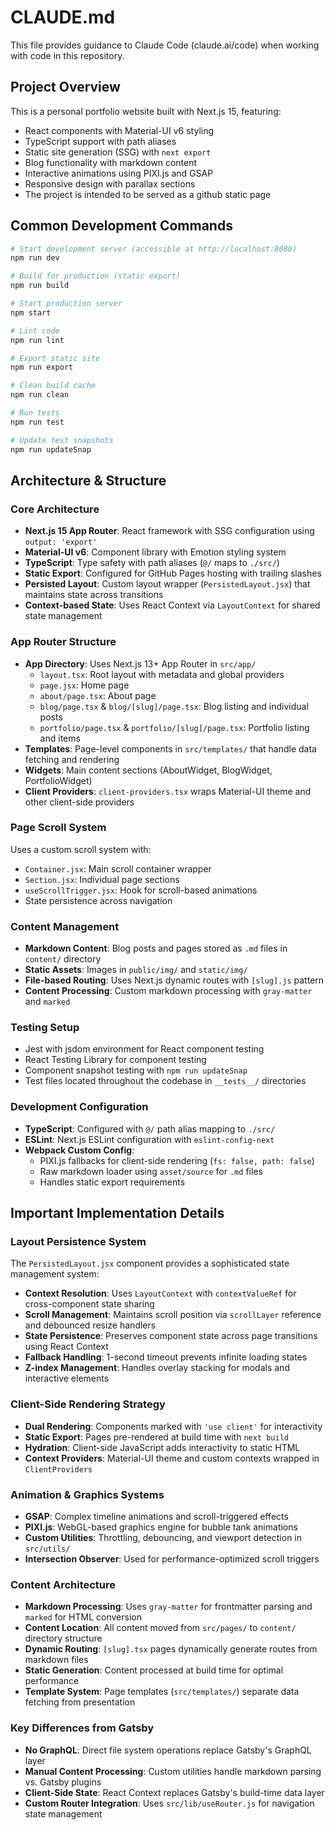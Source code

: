 # CLAUDE.md

This file provides guidance to Claude Code (claude.ai/code) when working with code in this repository.

## Project Overview

This is a personal portfolio website built with Next.js 15, featuring:
- React components with Material-UI v6 styling  
- TypeScript support with path aliases
- Static site generation (SSG) with `next export`
- Blog functionality with markdown content
- Interactive animations using PIXI.js and GSAP
- Responsive design with parallax sections
- The project is intended to be served as a github static page

## Common Development Commands

```bash
# Start development server (accessible at http://localhost:8080)
npm run dev

# Build for production (static export)
npm run build

# Start production server
npm start

# Lint code
npm run lint

# Export static site
npm run export

# Clean build cache
npm run clean

# Run tests
npm run test

# Update test snapshots
npm run updateSnap
```

## Architecture & Structure

### Core Architecture
- **Next.js 15 App Router**: React framework with SSG configuration using `output: 'export'`
- **Material-UI v6**: Component library with Emotion styling system
- **TypeScript**: Type safety with path aliases (`@/` maps to `./src/`)
- **Static Export**: Configured for GitHub Pages hosting with trailing slashes
- **Persisted Layout**: Custom layout wrapper (`PersistedLayout.jsx`) that maintains state across transitions
- **Context-based State**: Uses React Context via `LayoutContext` for shared state management

### App Router Structure
- **App Directory**: Uses Next.js 13+ App Router in `src/app/`
  - `layout.tsx`: Root layout with metadata and global providers
  - `page.jsx`: Home page
  - `about/page.tsx`: About page
  - `blog/page.tsx` & `blog/[slug]/page.tsx`: Blog listing and individual posts
  - `portfolio/page.tsx` & `portfolio/[slug]/page.tsx`: Portfolio listing and items
- **Templates**: Page-level components in `src/templates/` that handle data fetching and rendering
- **Widgets**: Main content sections (AboutWidget, BlogWidget, PortfolioWidget) 
- **Client Providers**: `client-providers.tsx` wraps Material-UI theme and other client-side providers

### Page Scroll System
Uses a custom scroll system with:
- `Container.jsx`: Main scroll container wrapper
- `Section.jsx`: Individual page sections
- `useScrollTrigger.jsx`: Hook for scroll-based animations
- State persistence across navigation

### Content Management
- **Markdown Content**: Blog posts and pages stored as `.md` files in `content/` directory
- **Static Assets**: Images in `public/img/` and `static/img/`
- **File-based Routing**: Uses Next.js dynamic routes with `[slug].js` pattern
- **Content Processing**: Custom markdown processing with `gray-matter` and `marked`

### Testing Setup
- Jest with jsdom environment for React component testing
- React Testing Library for component testing
- Component snapshot testing with `npm run updateSnap`
- Test files located throughout the codebase in `__tests__/` directories

### Development Configuration
- **TypeScript**: Configured with `@/` path alias mapping to `./src/`
- **ESLint**: Next.js ESLint configuration with `eslint-config-next`
- **Webpack Custom Config**: 
  - PIXI.js fallbacks for client-side rendering (`fs: false, path: false`)
  - Raw markdown loader using `asset/source` for `.md` files
  - Handles static export requirements

## Important Implementation Details

### Layout Persistence System
The `PersistedLayout.jsx` component provides a sophisticated state management system:
- **Context Resolution**: Uses `LayoutContext` with `contextValueRef` for cross-component state sharing
- **Scroll Management**: Maintains scroll position via `scrollLayer` reference and debounced resize handlers
- **State Persistence**: Preserves component state across page transitions using React Context
- **Fallback Handling**: 1-second timeout prevents infinite loading states
- **Z-index Management**: Handles overlay stacking for modals and interactive elements

### Client-Side Rendering Strategy
- **Dual Rendering**: Components marked with `'use client'` for interactivity
- **Static Export**: Pages pre-rendered at build time with `next build`
- **Hydration**: Client-side JavaScript adds interactivity to static HTML
- **Context Providers**: Material-UI theme and custom contexts wrapped in `ClientProviders`

### Animation & Graphics Systems
- **GSAP**: Complex timeline animations and scroll-triggered effects
- **PIXI.js**: WebGL-based graphics engine for bubble tank animations
- **Custom Utilities**: Throttling, debouncing, and viewport detection in `src/utils/`
- **Intersection Observer**: Used for performance-optimized scroll triggers

### Content Architecture
- **Markdown Processing**: Uses `gray-matter` for frontmatter parsing and `marked` for HTML conversion
- **Content Location**: All content moved from `src/pages/` to `content/` directory structure
- **Dynamic Routing**: `[slug].tsx` pages dynamically generate routes from markdown files
- **Static Generation**: Content processed at build time for optimal performance
- **Template System**: Page templates (`src/templates/`) separate data fetching from presentation

### Key Differences from Gatsby
- **No GraphQL**: Direct file system operations replace Gatsby's GraphQL layer
- **Manual Content Processing**: Custom utilities handle markdown parsing vs. Gatsby plugins  
- **Client-Side State**: React Context replaces Gatsby's build-time data layer
- **Custom Router Integration**: Uses `src/lib/useRouter.js` for navigation state management